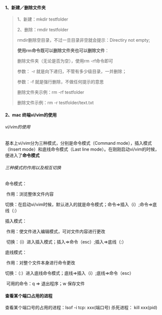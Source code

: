 #### 1、新建／删除文件夹

> 1、新建：mkdir testfolder
>
> 2、删除：rmdir testfolder   
>
> rmdir删除空目录，不过一旦目录非空就会提示：Directiry not empty;
>
> **使用rm命令既可以删除文件夹也可以删除文件**：
>
> 删除文件夹（无论是否为空），使用rm -rf命令即可
>
> 参数： -r 就是向下递归，不管有多少级目录，一并删除；
>
> 参数：-f 就是强行删除，不做任何提示的意思
>
> 删除文件夹示例：rm -rf testfolder
>
> 删除文件示例：rm -r testfolder/text.txt

#### 2、mac 终端vi/vim的使用

###### vi/vim的使用

基本上vi/vim分为三种模式，分别是命令模式（Command mode），插入模式（Insert mode）和底线命令模式（Last line mode）。在刚刚启动vi/vim的时候，便进入了**命令模式**

###### 三种模式的作用以及相互切换

命令模式：

​	作用：浏览整体文件内容

​	切换：在启动vi/vim时候，默认进入的就是命令模式；命令=>插入（i）;命令=>底线（:）

插入模式：

​	作用：使文件进入编辑模式，可对文件内容进行更改

​	切换：（i）进入插入模式；插入=>命令（esc）;插入=>底线（:）

底线模式：

​	作用：对整个文件本身进行命令更改

​	切换：（:）进入底线命令模式；底线=>插入（i）;底线=>命令（esc）

​	可用的命令：q  => 退出程序；w 保存文件

#### 查看某个端口占用的进程
查看某个端口号的占用的进程：lsof -i tcp: xxx(端口号)
杀死进程： kill xxx(pid)